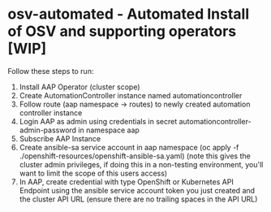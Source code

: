 # osv-automated - Automated Install of OSV and supporting operators [WIP]

Follow these steps to run:

1. Install AAP Operator (cluster scope)
2. Create AutomationController instance named automationcontroller
3. Follow route (aap namespace -> routes) to newly created automation controller instance
4. Login AAP as admin using credentials in secret automationcontroller-admin-password in namespace aap
5. Subscribe AAP Instance
6. Create ansible-sa service account in aap namespace (oc apply -f ./openshift-resources/openshift-ansible-sa.yaml) (note this gives the cluster admin privileges, if doing this in a non-testing environment, you'll want to limit the scope of this users access)
7. In AAP, create credential with type OpenShift or Kubernetes API Endpoint using the ansible service account token you just created and the cluster API URL (ensure there are no trailing spaces in the API URL)

